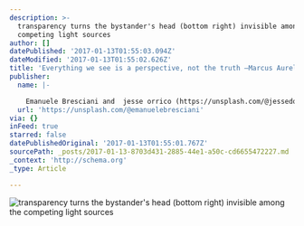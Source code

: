 ```yaml
---
description: >-
  transparency turns the bystander's head (bottom right) invisible among the
  competing light sources  
author: []
datePublished: '2017-01-13T01:55:03.094Z'
dateModified: '2017-01-13T01:55:02.626Z'
title: 'Everything we see is a perspective, not the truth ―Marcus Aurelius'
publisher:
  name: |-

    Emanuele Bresciani and  jesse orrico (https://unsplash.com/@jessedo81)
  url: 'https://unsplash.com/@emanuelebresciani'
via: {}
inFeed: true
starred: false
datePublishedOriginal: '2017-01-13T01:55:01.767Z'
sourcePath: _posts/2017-01-13-8703d431-2885-44e1-a50c-cd6655472227.md
_context: 'http://schema.org'
_type: Article

---
```

![transparency turns the bystander's head (bottom right) invisible among the competing light sources  ](https://the-grid-user-content.s3-us-west-2.amazonaws.com/c5e14def-557c-4a27-a41b-f72c63dec425.png)